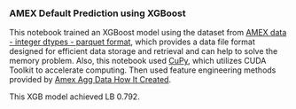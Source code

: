 ### AMEX Default Prediction using XGBoost
This notebook trained an XGBoost model using the dataset from [AMEX data - integer dtypes - parquet format](https://www.kaggle.com/datasets/raddar/amex-data-integer-dtypes-parquet-format), which provides a data file format designed for efficient data storage and retrieval and can help to solve the memory problem. Also, this notebook used [CuPy](https://cupy.dev/), which utilizes CUDA Toolkit to accelerate computing. Then used feature engineering methods provided by [Amex Agg Data How It Created](https://www.kaggle.com/code/huseyincot/amex-agg-data-how-it-created).

This XGB model achieved LB 0.792.
